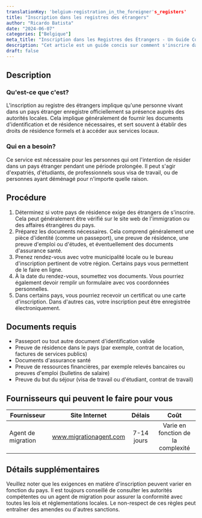 ```yaml
---
translationKey: 'belgium-registration_in_the_foreigner's_registers'
title: "Inscription dans les registres des étrangers"
author: "Ricardo Batista"
date: "2024-06-07"
categories: ["Belgique"]
meta_title: "Inscription dans les Registres des Étrangers - Un Guide Concis"
description: "Cet article est un guide concis sur comment s'inscrire dans les registres des étrangers de différents pays."
draft: false
---
```


## Description
### Qu'est-ce que c'est?
L'inscription au registre des étrangers implique qu'une personne vivant dans un pays étranger enregistre officiellement sa présence auprès des autorités locales. Cela implique généralement de fournir les documents d'identification et de résidence nécessaires, et sert souvent à établir des droits de résidence formels et à accéder aux services locaux.

### Qui en a besoin?
Ce service est nécessaire pour les personnes qui ont l'intention de résider dans un pays étranger pendant une période prolongée. Il peut s'agir d'expatriés, d'étudiants, de professionnels sous visa de travail, ou de personnes ayant déménagé pour n'importe quelle raison.

## Procédure
1. Déterminez si votre pays de résidence exige des étrangers de s'inscrire. Cela peut généralement être vérifié sur le site web de l'immigration ou des affaires étrangères du pays.
2. Préparez les documents nécessaires. Cela comprend généralement une pièce d'identité (comme un passeport), une preuve de résidence, une preuve d'emploi ou d'études, et éventuellement des documents d'assurance santé.
3. Prenez rendez-vous avec votre municipalité locale ou le bureau d'inscription pertinent de votre région. Certains pays vous permettent de le faire en ligne.
4. À la date du rendez-vous, soumettez vos documents. Vous pourriez également devoir remplir un formulaire avec vos coordonnées personnelles.
5. Dans certains pays, vous pourriez recevoir un certificat ou une carte d'inscription. Dans d'autres cas, votre inscription peut être enregistrée électroniquement.

## Documents requis
- Passeport ou tout autre document d'identification valide
- Preuve de résidence dans le pays (par exemple, contrat de location, factures de services publics)
- Documents d'assurance santé
- Preuve de ressources financières, par exemple relevés bancaires ou preuves d'emploi (bulletins de salaire)
- Preuve du but du séjour (visa de travail ou d'étudiant, contrat de travail)

## Fournisseurs qui peuvent le faire pour vous

| Fournisseur        |     Site Internet     |     Délais    |       Coût      |
| --------------- | --------------- |  :-------------: | :-------------: |
| Agent de migration |  www.migrationagent.com |      7-14 jours      |        Varie en fonction de la complexité       |

## Détails supplémentaires
Veuillez noter que les exigences en matière d'inscription peuvent varier en fonction du pays. Il est toujours conseillé de consulter les autorités compétentes ou un agent de migration pour assurer la conformité avec toutes les lois et réglementations locales. Le non-respect de ces règles peut entraîner des amendes ou d'autres sanctions.